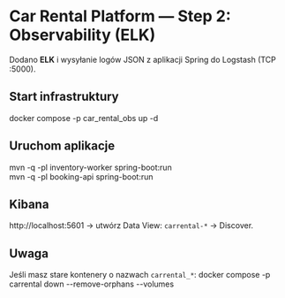 # Car Rental Platform — Step 2: Observability (ELK)

Dodano **ELK** i wysyłanie logów JSON z aplikacji Spring do Logstash (TCP :5000).

## Start infrastruktury
docker compose -p car_rental_obs up -d

## Uruchom aplikacje
mvn -q -pl inventory-worker spring-boot:run  
mvn -q -pl booking-api spring-boot:run

## Kibana
http://localhost:5601 → utwórz Data View: `carrental-*` → Discover.

## Uwaga
Jeśli masz stare kontenery o nazwach `carrental_*`:
docker compose -p carrental down --remove-orphans --volumes
